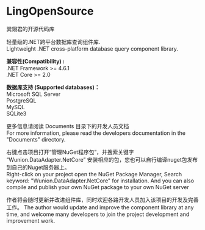 # LingOpenSource
巽翎君的开源代码库

轻量级的.NET跨平台数据库查询组件库.<br />
Lightweight .NET cross-platform database query component library.


<strong>兼容性(Compatibility) :</strong><br />
.NET Framework >= 4.6.1 <br />
.NET Core >= 2.0 <br />


<strong>数据库支持 (Supported databases)：</strong><br/>
Microsoft SQL Server <br />
PostgreSQL <br />
MySQL <br />
SQLite3


更多信息请阅读 Documents 目录下的开发人员文档 <br />
For more information, please read the developers documentation in the "Documents" directory.


右键点击项目打开“管理NuGet程序包”，并搜索关键字 “Wunion.DataAdapter.NetCore” 安装相应的包，您也可以自行编译nuget包发布到自己的Nuget服务器上。<br />
Right-click on your project open the NuGet Package Manager, Search keyword: "Wunion.DataAdapter.NetCore" for installation. And you can also compile and publish your own NuGet package to your own NuGet server



作者将会随时更新并改进组件库，同时欢迎各路开发人员加入该项目的开发及完善工作。
The author would update and improve the component library at any time, and welcome many developers to join the project development and improvement work.
